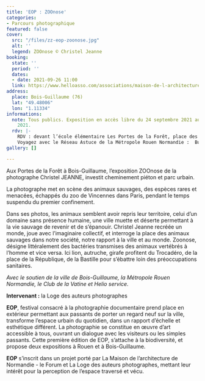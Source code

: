```yaml
---
title: 'EOP : ZOOnose'
categories:
- Parcours photographique
featured: false
cover:
  src: "/files/zz-eop-zoonose.jpg"
  alt: ''
  legend: ZOOnose © Christel Jeanne
booking:
  state: ''
  period: ''
  dates:
  - date: 2021-09-26 11:00
  link: https://www.helloasso.com/associations/maison-de-l-architecture-de-normandie-le-forum/evenements/eop-zoonose
address:
  place: Bois-Guillaume (76)
  lat: "49.48006"
  lon: "1.11334"
informations:
  note: Tous publics. Exposition en accès libre du 24 septembre 2021 au 8 novembre
    2021.
  rdv: |-
    RDV : devant l’école élémentaire Les Portes de la Forêt, place des Erables 76230 Bois-Guillaume
    Voyagez avec le Réseau Astuce de la Métropole Rouen Normandie :  Bus 11 - arrêt Table de Pierre
gallery: []

---
```

Aux Portes de la Forêt à Bois-Guillaume, l’exposition ZOOnose de la photographe Christel JEANNE, investit cheminement piéton et parc urbain.

La photographe met en scène des animaux sauvages, des espèces rares et menacées, échappés du zoo de Vincennes dans Paris, pendant le temps suspendu du premier confinement.

Dans ses photos, les animaux semblent avoir repris leur territoire, celui d’un domaine sans présence humaine, une ville muette et déserte permettant à la vie sauvage de revenir et de s’épanouir. Christel Jeanne recréée un monde, joue avec l’imaginaire collectif, et interroge la place des animaux sauvages dans notre société, notre rapport à la ville et au monde. Zoonose, désigne littéralement des bactéries transmises des animaux vertébrés à l’homme et vice versa. Ici lion, autruche, girafe profitent du Trocadéro, de la place de la République, de la Bastille pour s’ébattre loin des préoccupations sanitaires.

_Avec le soutien de la ville de Bois-Guillaume, la Métropole Rouen Normandie, le Club de la Vatine et Helio service._

**Intervenant :** la Loge des auteurs photographes

**EOP**, festival consacré à la photographie documentaire prend place en extérieur permettant aux passants de porter un regard neuf sur la ville, transforme l’espace urbain du quotidien, dans un rapport d’échelle et esthétique différent. La photographie se constitue en œuvre d’art accessible à tous, ouvrant un dialogue avec les visiteurs ou les simples passants. Cette première édition de EOP, s’attache à la biodiversité, et propose deux expositions à Rouen et à Bois-Guillaume.

**EOP** s’inscrit dans un projet porté par La Maison de l’architecture de Normandie - le Forum et La Loge des auteurs photographes, mettant leur intérêt pour la perception de l’espace traversé et vécu.